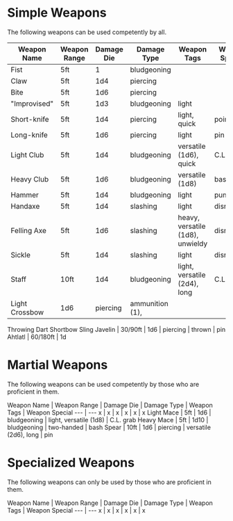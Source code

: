 # Simple Weapons
The following weapons can be used competently by all.

Weapon Name | Weapon Range | Damage Die | Damage Type | Weapon Tags | Weapon Special
--- | --- | --- | --- | --- | ---
Fist | 5ft | 1 | bludgeoning | | 
Claw | 5ft | 1d4 | piercing | |
Bite | 5ft | 1d6 | piercing | |
"Improvised" | 5ft | 1d3 | bludgeoning | light |
Short-knife | 5ft | 1d4 | piercing | light, quick | pointtack
Long-knife | 5ft | 1d6 | piercing | light | pin
Light Club | 5ft | 1d4 | bludgeoning | versatile (1d6), quick | C.L. grab
Heavy Club | 5ft | 1d6 | bludgeoning | versatile (1d8) | bash 
Hammer | 5ft | 1d4 | bludgeoning | light | pummel
Handaxe | 5ft | 1d4 | slashing | light | dismember
Felling Axe | 5ft | 1d6 | slashing | heavy, versatile (1d8), unwieldy | dismember 
Sickle | 5ft | 1d4 | slashing | light | dismember
Staff | 10ft | 1d4 | bludgeoning | light, versatile (2d4), long | C.L. grab
Light Crossbow | 1d6 | piercing | ammunition (1), 
Throwing Dart
Shortbow
Sling
Javelin | 30/90ft | 1d6 | piercing | thrown | pin
Ahtlatl | 60/180ft | 1d
# Martial Weapons
The following weapons can be used competently by those who are proficient in them.

Weapon Name | Weapon Range | Damage Die | Damage Type | Weapon Tags | Weapon Special
--- | ---
x | x | x | x | x | x
Light Mace | 5ft | 1d6 | bludgeoning | light, versatile (1d8) | C.L. grab
Heavy Mace | 5ft | 1d10 | bludgeoning | two-handed | bash
Spear | 10ft | 1d6 | piercing | versatile (2d6), long | pin

# Specialized Weapons
The following weapons can only be used by those who are proficient in them.

Weapon Name | Weapon Range | Damage Die | Damage Type | Weapon Tags | Weapon Special
--- | ---
x | x | x | x | x | x
